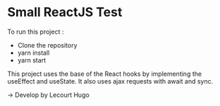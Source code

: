 # Small ReactJS Test

To run this project :
- Clone the repository
- yarn install
- yarn start

This project uses the base of the React hooks by implementing the useEffect and useState. It also uses ajax requests with await and sync.


&rarr; Develop by Lecourt Hugo